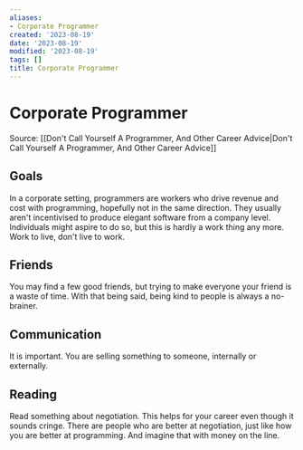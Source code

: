 ```yaml
---
aliases:
- Corporate Programmer
created: '2023-08-19'
date: '2023-08-19'
modified: '2023-08-19'
tags: []
title: Corporate Programmer
---
```


# Corporate Programmer

Source: [[Don't Call Yourself A Programmer, And Other Career Advice|Don't Call Yourself A Programmer, And Other Career Advice]]

## Goals
In a corporate setting, programmers are workers who drive revenue and cost with programming, hopefully not in the same direction. They usually aren't incentivised to produce elegant software from a company level. Individuals might aspire to do so, but this is hardly a work thing any more. Work to live, don't live to work.

## Friends
You may find a few good friends, but trying to make everyone your friend is a waste of time. With that being said, being kind to people is always a no-brainer.

## Communication
It is important. You are selling something to someone, internally or externally.

## Reading
Read something about negotiation. This helps for your career even though it sounds cringe. There are people who are better at negotiation, just like how you are better at programming. And imagine that with money on the line.